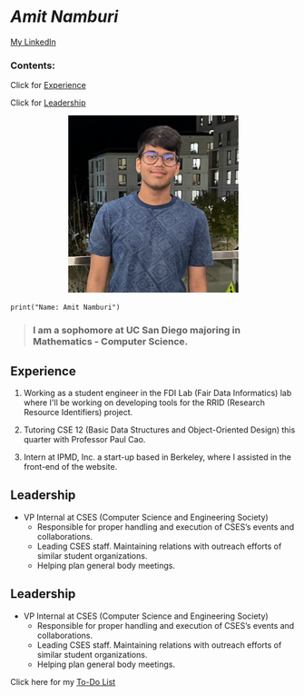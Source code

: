 # _**Amit Namburi**_

[My LinkedIn](https://www.linkedin.com/in/amit-namburi/)

### **Contents**:

Click for [Experience](#experience)

Click for [Leadership](#leadership)

<p align="center">
  <img src="csesphoto.png" width="300">
</p>

```
print("Name: Amit Namburi")
```

> ### I am a sophomore at **UC San Diego** majoring in **Mathematics - Computer Science**.



## Experience
1. Working as a student engineer in the FDI Lab (Fair Data Informatics) lab where I'll be working on developing tools for the RRID (Research Resource Identifiers) project.

2. Tutoring CSE 12 (Basic Data Structures and Object-Oriented Design) this quarter with Professor Paul Cao.

3. Intern at IPMD, Inc. a start-up based in Berkeley, where I assisted in the front-end of the website.

## Leadership
* VP Internal at CSES (Computer Science and Engineering Society)
  * Responsible for proper handling and execution of CSES’s events and collaborations.
  * Leading CSES staff. Maintaining relations with outreach efforts of similar student organizations.
  * Helping plan general body meetings.



## Leadership

* VP Internal at CSES (Computer Science and Engineering Society)
     * Responsible for proper handling and execution of CSES’s events and collaborations.
     * Leading CSES staff. Maintaining relations with outreach efforts of similar student organizations. 
     * Helping plan general body meetings.


Click here for my [To-Do List](to-do.md)